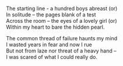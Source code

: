The starting line - a hundred boys abreast (or)\
In solitude – the pages blank of a test\
Across the room – the eyes of a lovely girl (or)\
Within my heart to bare the hidden pearl.

The common thread of failure haunts my mind\
I wasted years in fear and now I rue\
But not from laze nor threat of a heavy hand –\
I was scared of what I could really do.